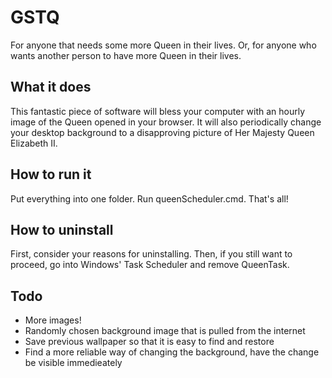 # GSTQ
For anyone that needs some more Queen in their lives. Or, for anyone who wants another person to have more Queen in their lives.
## What it does
This fantastic piece of software will bless your computer with an hourly image of the Queen opened in your browser. It will also periodically change your desktop background to a disapproving picture of Her Majesty Queen Elizabeth II.
## How to run it
Put everything into one folder. Run queenScheduler.cmd. That's all!
## How to uninstall
First, consider your reasons for uninstalling. Then, if you still want to proceed, go into Windows' Task Scheduler and remove QueenTask.
## Todo
- More images!
- Randomly chosen background image that is pulled from the internet
- Save previous wallpaper so that it is easy to find and restore
- Find a more reliable way of changing the background, have the change be visible immedieately
